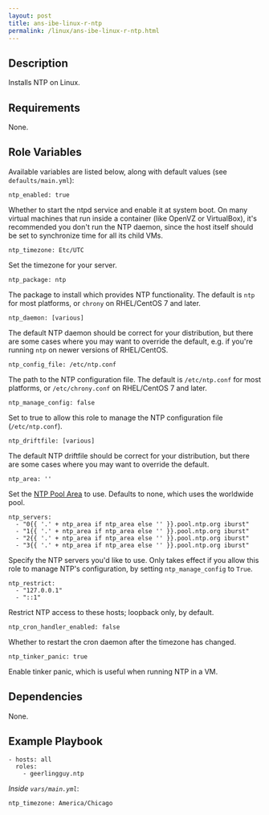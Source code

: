 ```yaml
---
layout: post
title: ans-ibe-linux-r-ntp
permalink: /linux/ans-ibe-linux-r-ntp.html 
---
```


## Description

Installs NTP on Linux.

## Requirements

None.

## Role Variables

Available variables are listed below, along with default values (see `defaults/main.yml`):

    ntp_enabled: true

Whether to start the ntpd service and enable it at system boot. On many virtual machines that run inside a container (like OpenVZ or VirtualBox), it's recommended you don't run the NTP daemon, since the host itself should be set to synchronize time for all its child VMs.

    ntp_timezone: Etc/UTC

Set the timezone for your server.

    ntp_package: ntp

The package to install which provides NTP functionality. The default is `ntp` for most platforms, or `chrony` on RHEL/CentOS 7 and later.

    ntp_daemon: [various]

The default NTP daemon should be correct for your distribution, but there are some cases where you may want to override the default, e.g. if you're running `ntp` on newer versions of RHEL/CentOS.

    ntp_config_file: /etc/ntp.conf

The path to the NTP configuration file. The default is `/etc/ntp.conf` for most platforms, or `/etc/chrony.conf` on RHEL/CentOS 7 and later.

    ntp_manage_config: false

Set to true to allow this role to manage the NTP configuration file (`/etc/ntp.conf`).

    ntp_driftfile: [various]

The default NTP driftfile should be correct for your distribution, but there are some cases where you may want to override the default.

    ntp_area: ''

Set the [NTP Pool Area](http://support.ntp.org/bin/view/Servers/NTPPoolServers) to use. Defaults to none, which uses the worldwide pool.

    ntp_servers:
      - "0{{ '.' + ntp_area if ntp_area else '' }}.pool.ntp.org iburst"
      - "1{{ '.' + ntp_area if ntp_area else '' }}.pool.ntp.org iburst"
      - "2{{ '.' + ntp_area if ntp_area else '' }}.pool.ntp.org iburst"
      - "3{{ '.' + ntp_area if ntp_area else '' }}.pool.ntp.org iburst"

Specify the NTP servers you'd like to use. Only takes effect if you allow this role to manage NTP's configuration, by setting `ntp_manage_config` to `True`.

    ntp_restrict:
      - "127.0.0.1"
      - "::1"

Restrict NTP access to these hosts; loopback only, by default.

    ntp_cron_handler_enabled: false

Whether to restart the cron daemon after the timezone has changed.

    ntp_tinker_panic: true

Enable tinker panic, which is useful when running NTP in a VM.

## Dependencies

None.

## Example Playbook

    - hosts: all
      roles:
        - geerlingguy.ntp

*Inside `vars/main.yml`*:

    ntp_timezone: America/Chicago

